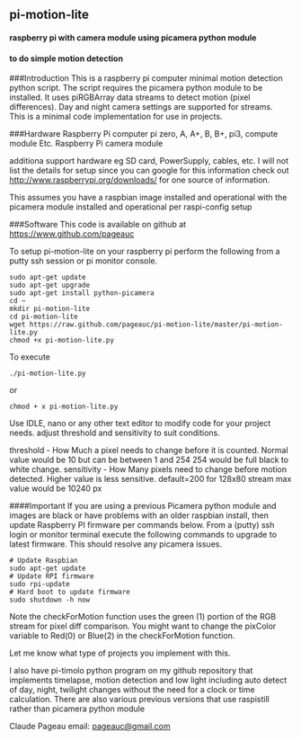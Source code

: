 ##                     pi-motion-lite
####       raspberry pi with camera module using picamera python module
####             to do simple motion detection
                 
###Introduction
This is a raspberry pi computer minimal motion detection python script.
The script requires the picamera python module to be installed.
It uses piRGBArray data streams to detect motion (pixel differences). 
Day and night camera settings are supported for streams.  
This is a minimal code implementation for use in projects.

###Hardware
Raspberry Pi computer pi zero, A, A+, B, B+, pi3, compute module Etc.
Raspberry Pi camera module

additiona support hardware eg SD card, PowerSupply, cables, etc.
I will not list the details for setup since you can google for this information
check out  http://www.raspberrypi.org/downloads/ for one source of information.

This assumes you have a raspbian image installed and operational with
the picamera module installed and operational per raspi-config setup

###Software
This code is available on github at https://www.github.com/pageauc

To setup pi-motion-lite on your raspberry pi perform the following
from a putty ssh session or pi monitor console.

    sudo apt-get update
    sudo apt-get upgrade
    sudo apt-get install python-picamera
    cd ~
    mkdir pi-motion-lite
    cd pi-motion-lite
    wget https://raw.github.com/pageauc/pi-motion-lite/master/pi-motion-lite.py
    chmod +x pi-motion-lite.py
    
To execute
     
    ./pi-motion-lite.py

or    

    chmod + x pi-motion-lite.py
    

Use IDLE, nano or any other text editor to modify code for your project needs.
adjust threshold and sensitivity to suit conditions.

threshold   - How Much a pixel needs to change before it is counted.
              Normal value would be 10 but can be between 1 and 254
              254 would be full black to white change.
sensitivity - How Many pixels need to change before motion detected. 
              Higher value is less sensitive.  default=200
              for 128x80 stream max value would be 10240 px             

####Important
If you are using a previous Picamera python module and images are black
or have problems with an older raspbian install, then update Raspberry PI
firmware per commands below. From a (putty) ssh login or monitor terminal
execute the following commands to upgrade to latest firmware.
This should resolve any picamera issues.

    # Update Raspbian
    sudo apt-get update
    # Update RPI firmware
    sudo rpi-update
    # Hard boot to update firmware
    sudo shutdown -h now

Note the checkForMotion function uses the green (1) portion of the RGB stream for
pixel diff comparison. You might want to change the pixColor variable to Red(0) or Blue(2)
in the checkForMotion function.

Let me know what type of projects you implement with this.

I also have pi-timolo python program on my github repository that implements
timelapse, motion detection and low light including auto detect of day, night, twilight
changes without the need for a clock or time calculation.  There are
also various previous versions that use raspistill rather than picamera python module

Claude Pageau
email: pageauc@gmail.com